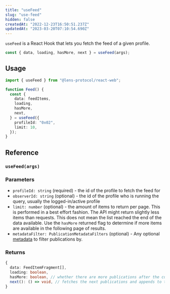```yaml
---
title: "useFeed"
slug: "use-feed"
hidden: false
createdAt: "2022-12-23T16:50:51.237Z"
updatedAt: "2023-03-20T07:10:54.690Z"
---
```


`useFeed` is a React Hook that lets you fetch the feed of a given profile.

```typescript
const { data, loading, hasMore, next } = useFeed(args);
```

## Usage

```typescript TypeScript
import { useFeed } from "@lens-protocol/react-web";

function Feed() {
  const {
    data: feedItems,
    loading,
    hasMore,
    next,
  } = useFeed({
    profileId: "0x02",
    limit: 10,
  });
}
```

## Reference

### `useFeed(args)`

### Parameters

- `profileId: string` (required) - the id of the profile to fetch the feed for
- `observerId: string` (optional) - the id of the profile who is running the query, usually the logged-in/active profile
- `limit: number` (optional) - the amount of items to return per page. This is performed in a best effort fashion. The API might return slightly less items than requests. This does not mean the list reached the end of the data available. Use the `hasMore` returned flag to determine if more items are available in the following page of results.
- `metadataFilter: PublicationMetadataFilters` (optional) - Any optional [metadata](https://docs.lens.xyz/docs/use-publications#publicationmetadatafilters) to filter publications by.

### Returns

```typescript
{
  data: FeedItemFragment[],
  loading: boolean,
  hasMore: boolean, // whether there are more publications after the current batch
  next(): () => void, // fetches the next publications and appends to the data
}
```
